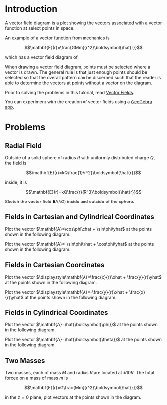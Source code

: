 # Introduction

A vector field diagram is a plot showing the vectors associated with a vector function at select points in space. 

An example of a vector function from mechanics is 

$$\mathbf{F}(r)=\frac{GMm}{r^2}\boldsymbol{\hat{r}}$$

which has a vector field diagram of

When drawing a vector field diagram, points must be selected where a vector is drawn. The general rule is that just enough points should be selected so that the overall pattern can be discerned such that the reader is able to determine the vectors at points without a vector on the diagram.

Prior to solving the problems in this tutorial, read [Vector Fields](
https://math.libretexts.org/Bookshelves/Calculus/Book%3A_Calculus_(OpenStax)/16%3A_Vector_Calculus/16.1%3A_Vector_Fields).

You can experiment with the creation of vector fields using a [GeoGebra app](https://www.geogebra.org/m/QPE4PaDZ).

# Problems

## Radial Field

Outside of a solid sphere of radius $R$ with uniformly distributed charge $Q$, the field is

$$\mathbf{E}(r)=kQ\frac{1}{r^2}\boldsymbol{\hat{r}}$$

inside, it is

$$\mathbf{E}(r)=kQ\frac{r}{R^3}\boldsymbol{\hat{r}}$$

Sketch the vector field $\mathbf{E}/(kQ)$ inside and outside of the sphere.

## Fields in Cartesian and Cylindrical Coordinates

Plot the vector $\mathbf{A}=\cos\phi\xhat + \sin\phi\yhat$ at the points shown in the following diagram.

Plot the vector $\mathbf{A}=-\sin\phi\xhat + \cos\phi\yhat$ at the points shown in the following diagram.

## Fields in Cartesian Coordinates

Plot the vector $\displaystyle\mathbf{A}=\frac{x}{r}\xhat + \frac{y}{r}\yhat$ at the points shown in the following diagram.

Plot the vector $\displaystyle\mathbf{A}=-\frac{y}{r}\xhat + \frac{x}{r}\yhat$ at the points shown in the following diagram.


## Fields in Cylindrical Coordinates

Plot the vector $\mathbf{A}=\hat{\boldsymbol{\phi}}$ at the points shown in the following diagram.

Plot the vector $\mathbf{A}=\hat{\boldsymbol{\theta}}$ at the points shown in the following diagram.


## Two Masses

Two masses, each of mass $M$ and radius $R$ are located at $\pm 10R$. The total forcee on a mass of mass $m$ is

$$\mathbf{F}(r)=G\frac{Mm}{r^2}\boldsymbol{\hat{r}}$$

in the $z=0$ plane, plot vectors at the points shown in the diagram.

